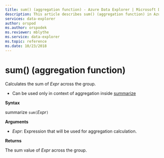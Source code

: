 ```yaml
---
title: sum() (aggregation function) - Azure Data Explorer | Microsoft Docs
description: This article describes sum() (aggregation function) in Azure Data Explorer.
services: data-explorer
author: orspod
ms.author: orspodek
ms.reviewer: mblythe
ms.service: data-explorer
ms.topic: reference
ms.date: 10/23/2018
---
```

# sum() (aggregation function)

Calculates the sum of *Expr* across the group. 

* Can be used only in context of aggregation inside [summarize](summarizeoperator.md)

**Syntax**

summarize `sum(`*Expr*`)`

**Arguments**

* *Expr*: Expression that will be used for aggregation calculation. 

**Returns**

The sum value of *Expr* across the group.
 